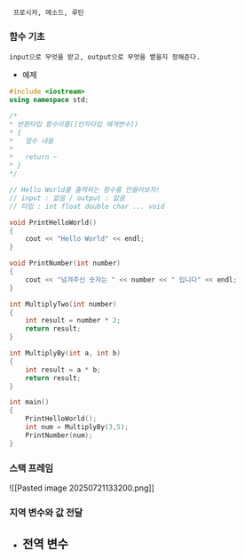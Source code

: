 	 프로시저, 메소드, 루틴

### 함수 기초
	input으로 무엇을 받고, output으로 무엇을 뱉을지 정해준다.

- 예제
```cpp
#include <iostream>
using namespace std;

/*
* 반환타입 함수이름([인자타입 매개변수])
* {
*	함수 내용
* 
*	return ~
* }
*/

// Hello World를 출력하는 함수를 만들어보자!
// input : 없음 / output : 없음
// 타입 : int float double char ... void

void PrintHelloWorld()
{
	cout << "Hello World" << endl;
}

void PrintNumber(int number)
{
	cout << "넘겨주신 숫자는 " << number << " 입니다" << endl;
}

int MultiplyTwo(int number)
{
	int result = number * 2;
	return result;
}

int MultiplyBy(int a, int b)
{
	int result = a * b;
	return result;
}

int main()
{
	PrintHelloWorld();
	int num = MultiplyBy(3,5);
	PrintNumber(num);
}
```

### 스택 프레임
![[Pasted image 20250721133200.png]]

### 지역 변수와 값 전달
- 전역 변수
	-   